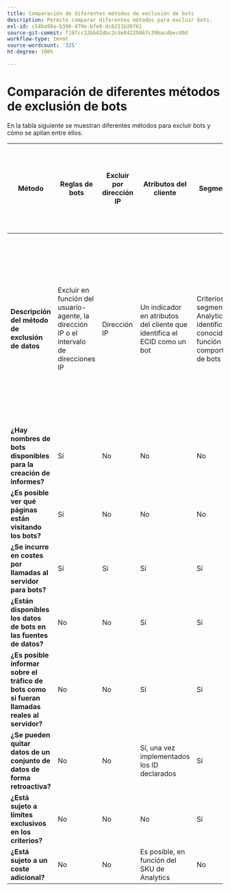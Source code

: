 ```yaml
---
title: Comparación de diferentes métodos de exclusión de bots
description: Permite comparar diferentes métodos para excluir bots.
exl-id: c54ba98a-b396-479e-bfe8-dc6211b26f61
source-git-commit: f107cc32bb42dbc2cde84225867c39bacdbecd9d
workflow-type: tm+mt
source-wordcount: '325'
ht-degree: 100%

---
```


# Comparación de diferentes métodos de exclusión de bots

En la tabla siguiente se muestran diferentes métodos para excluir bots y cómo se apilan entre ellos.

| Método | Reglas de bots | Excluir por dirección IP | Atributos del cliente | Segmentación | Puntuación de terceros + Segmentación | Suprimir la llamada al servidor para bots en tiempo de ejecución | Regla VISTA de DB personalizada |
| --- | --- | --- | --- | --- | --- | --- | --- |
| **Descripción del método de exclusión de datos** | Excluir en función del usuario-agente, la dirección IP o el intervalo de direcciones IP | Dirección IP | Un indicador en atributos del cliente que identifica el ECID como un bot | Criterios en un segmento de Analytics que identifica bots conocidos en función del comportamiento de bots | Un tercero, como [Perímetro X](https://www.perimeterx.com) o [Administrador de bots de Akamai](https://www.akamai.com/es/es/products/security/bot-manager.jsp), asigna a cada vista de página una puntuación sobre la probabilidad de que sea un bot. La puntuación se envía a Analytics y los segmentos se pueden utilizar para filtrar los datos en función de la puntuación. | La lógica del lado del cliente impide que la llamada al servidor de Analytics se ejecute para bots. | Una regla VISTA moverá el tráfico de bots que cumplan determinados criterios a un grupo de informes independiente. |
| **¿Hay nombres de bots disponibles para la creación de informes?** | Sí | No | No | No | No | No | Sí |
| **¿Es posible ver qué páginas están visitando los bots?** | Sí | No | No | No | Sí | No | Sí |
| **¿Se incurre en costes por llamadas al servidor para bots?** | Sí | Sí | Sí | Sí | Sí | No | Sí |
| **¿Están disponibles los datos de bots en las fuentes de datos?** | No | No | Sí | Sí | Sí | No | Sí |
| **¿Es posible informar sobre el tráfico de bots como si fueran llamadas reales al servidor?** | No | No | Sí | Sí | Sí | No | No |
| **¿Se pueden quitar datos de un conjunto de datos de forma retroactiva?** | No | No | Sí, una vez implementados los ID declarados | Sí | Sí, una vez implementadas las puntuaciones | No | No |
| **¿Está sujeto a límites exclusivos en los criterios?** | No | No | No | Sí | No | No | No |
| **¿Está sujeto a un coste adicional?** | No | No | Es posible, en función del SKU de Analytics | No | Sí | No | Sí, coste para implementar y mantener una regla VISTA |
